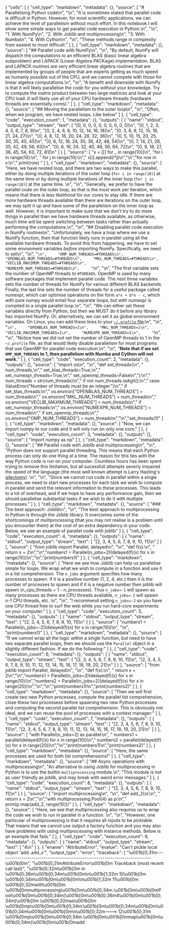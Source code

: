 { "cells": \[ { "cell\_type": "markdown", "metadata": {}, "source": \[
"\# Parallelising Python code\n", "\n", "It is sometimes stated that
parallel code is difficult in Python. However, for most scientific
applications, we can achieve the level of parallelism without much
effort. In this notebook I will show some simple ways to get parallel
code execution in Python.\n", "\n", "1. With NumPy\n", "2. With Joblib
and multiprocessing\n", "3. With Numba\n", "4. With Cython\n", "\n",
"These methods range in complexity from easiest to most difficult." \]
}, { "cell\_type": "markdown", "metadata": {}, "source": \[ "\#\#
Parallel code with NumPy\n", "\n", "By default, NumPy will dispatch the
computations to an efficient BLAS (basic linear algebra subproblem) and
LAPACK (Linear Algebra PACKage) implementation. BLAS and LAPACK routines
are very efficient linear algebra routines that are implemented by
groups of people that are experts getting as much speed as humanly
possible out of the CPU, and we cannot compete with those for linear
algebra computations.\n", "\n", "A benefit and downside with NumPy is
that it will likely parallelise the code for you without your knowledge.
Try to compute the matrix product between two large matrices and look at
your CPU load. It will likely use all of your CPU hardware threads
(hardware threads are essentially cores)." \] }, { "cell\_type":
"markdown", "metadata": {}, "source": \[ "\#\# Moving the parallelism to
the outer loop\n", "\n", "Often, when we program, we have nested loops.
Like below" \] }, { "cell\_type": "code", "execution\_count": 1,
"metadata": {}, "outputs": \[ { "name": "stdout", "output\_type":
"stream", "text": \[ "\[0, 0, 0, 0, 0, 0, 0, 0, 0, 0\]\n", "\[0, 1, 2,
3, 4, 5, 6, 7, 8, 9\]\n", "\[0, 2, 4, 6, 8, 10, 12, 14, 16, 18\]\n",
"\[0, 3, 6, 9, 12, 15, 18, 21, 24, 27\]\n", "\[0, 4, 8, 12, 16, 20, 24,
28, 32, 36\]\n", "\[0, 5, 10, 15, 20, 25, 30, 35, 40, 45\]\n", "\[0, 6,
12, 18, 24, 30, 36, 42, 48, 54\]\n", "\[0, 7, 14, 21, 28, 35, 42, 49,
56, 63\]\n", "\[0, 8, 16, 24, 32, 40, 48, 56, 64, 72\]\n", "\[0, 9, 18,
27, 36, 45, 54, 63, 72, 81\]\n" \] } \], "source": \[ "x = \[\[\] for \_
in range(10)\]\n", "for i in range(10):\n", \" for j in range(10):\n","
x\[i\].append(i\*j)\n","\n","for row in x:\n"," print(row) \" \] }, {
"cell\_type": "markdown", "metadata": {}, "source": \[ "Here, we have
nested loop, and there are two ways to make this parallel, either by
doing multiple iterations of the outer loop (`for i in range(10)`) at
the same time or by doing multiple iterations of the inner loop
(`for j in range(10)`) at the same time. \n", "\n", "Generally, we
prefer to have the parallel code on the outer loop, as that is the most
work per iteration, which means that there is less likelihood for our
cores to stay idle. If there are more hardware threads available than
there are iterations on the outer loop, we may split it up and have some
of the parallelism on the inner loop as well. However, it is important
to make sure that we don't try to do more things in parallel than we
have hardware threads available, as otherwise, much time will be spent
switching between tasks rather than actually performing the
computations.\n", "\n", "\#\# Disabling parallel code execution in NumPy
routines\n", "Unfortunately, we have a loop where we use a NumPy
function, then that function likely runs in parallel using all the
available hardware threads. To avoid this from happening, we have to set
some envionment variables *before* importing NumPy. Specifically, we
need to set\n", "\n",
"`\n",     "OMP_NUM_THREADS=#THREADS\n",     "OPENBLAS_NUM_THREADS=#THREADS\n",     "MKL_NUM_THREADS=#THREADS\n",     "VECLIB_MAXIMUM_THREADS=#THREADS\n",     "NUMEXPR_NUM_THREADS=#THREADS\n",     "`\n",
"\n", "The first variable sets the number of OpenMP threads to
`#THREADS`. OpenMP is used by many software packages that implement
parallel code. The next three variables sets the number of threads for
NumPy for various different BLAS backends. Finally, the last line sets
the number of threads for a useful package called numexpr, which can
optimise operations on the form `a*x + b*x - c`, which with pure numpy
would entail four separate loops, but with numexpr is compiled to a
single parallel loop.\n", "\n", "We can either set these variables
directly from Python, but then we MUST do it before any library has
imported NumPy. Or, alternatively, we can set it as global environment
variables. On Linux, you can add these lines to your [`~/.profile`
file](https://www.quora.com/What-is-profile-file-in-Linux):\n", "\n",
"`\n",     "OPENBLAS_NUM_THREADS=1\n",     "MKL_NUM_THREADS=1\n",     "VECLIB_MAXIMUM_THREADS=1\n",     "NUMEXPR_NUM_THREADS=1\n",     "`\n",
"\n", "Notice how we did not set the number of OpenMP threads to 1 in
the `~/.profile` file, as that would likely disable parallelism for most
programs that use OpenMP for parallel code execution.\n", "\n", "**Note
that if we set `OMP_NUM_THREADS` to 1, then parallelism with Numba and
Cython will not work.**" \] }, { "cell\_type": "code",
"execution\_count": 2, "metadata": {}, "outputs": \[\], "source": \[
"import os\n", "\n", "def set\_threads(\n", \" num\_threads,\n","
set\_blas\_threads=True,\n"," set\_numexpr\_threads=True,\n","
set\_openmp\_threads=False\n","):\n"," num\_threads =
str(num\_threads)\n"," if not num\_threads.isdigit():\n"," raise
ValueError(\"Number of threads must be an integer.\")\n"," if
set\_blas\_threads:\n"," os.environ\[\"OPENBLAS\_NUM\_THREADS\"\] =
num\_threads\n"," os.environ\[\"MKL\_NUM\_THREADS\"\] =
num\_threads\n"," os.environ\[\"VECLIB\_MAXIMUM\_THREADS\"\] =
num\_threads\n"," if set\_numexpr\_threads:\n","
os.environ\[\"NUMEXPR\_NUM\_THREADS\"\] = num\_threads\n"," if
set\_openmp\_threads:\n"," os.environ\[\"OMP\_NUM\_THREADS\"\] =
num\_threads\n","\n","set\_threads(1)\" \] }, { "cell\_type":
"markdown", "metadata": {}, "source": \[ "Now, we can import numpy to
our code and it will only run on only one core." \] }, { "cell\_type":
"code", "execution\_count": 3, "metadata": {}, "outputs": \[\],
"source": \[ "import numpy as np" \] }, { "cell\_type": "markdown",
"metadata": {}, "source": \[ "\#\# Parallel code with Joblib and
multiprocessing\n", "\n", "Python does not support parallel threading.
This means that each Python process can only do one thing at a time. The
reason for this lies with the way Python code is run on your computer.
Countless hours has been spent trying to remove this limitation, but all
sucessfull attempts severly impaired the speed of the language (the most
well known attempt is Larry Hasting's
[gilectomy](https://github.com/larryhastings/gilectomy)). \n", "\n",
"Since we cannot run code in parallel within a single process, we need
to start new processes for each task we wish to compute in parallel and
send the relevant information to these processes. This leads to a lot of
overhead, and if we hope to have any performance gain, then we should
parallelise substantial tasks if we wish to do it with multiple
processes." \] }, { "cell\_type": "markdown", "metadata": {}, "source":
\[ "\#\#\# The best approach: Joblib\n", "\n", "The best approach to
multiprocessing in Python is through the Joblib library. It overcomes
some of the shortcomings of multiprocessing (that you may not realise is
a problem until you encounter them) at the cost of an extra dependency
in your code. Below, we see an example of parallel code with joblib" \]
}, { "cell\_type": "code", "execution\_count": 4, "metadata": {},
"outputs": \[ { "name": "stdout", "output\_type": "stream", "text": \[
"\[2, 3, 4, 5, 6, 7, 8, 9, 10, 11\]\n" \] } \], "source": \[ "from
joblib import Parallel, delayed\n", "\n", "def f(x):\n", \" return x +
2\n","\n","numbers1 = Parallel(n\_jobs=2)(delayed(f)(x) for x in
range(10))\n","\n","print(numbers1)\" \] }, { "cell\_type": "markdown",
"metadata": {}, "source": \[ "Here we see how Joblib can help us
parallelise simple for loops. We wrap what we wish to compute in a
function and use it in a list comprehension. The `n_jobs` argument
specifies how many processes to spawn. If it is a positive number (1, 2,
4, etc.) then it is the number of processes to spawn and if it is a
negative number then joblib will spawn (n\_cpu\_threads + 1 -
n\_processes). Thus `n_jobs=-1` will spawn as many processes as there
are CPU threads available, `n_jobs=-2` will spawn n-1 CPU threads, etc.
\n", "\n", "I recommend setting `n_jobs=-2` so you have one CPU thread
free to surf the web while you run hard-core experiments on your
computer." \] }, { "cell\_type": "code", "execution\_count": 5,
"metadata": {}, "outputs": \[ { "name": "stdout", "output\_type":
"stream", "text": \[ "\[2, 3, 4, 5, 6, 7, 8, 9, 10, 11\]\n" \] } \],
"source": \[ "numbers1 = Parallel(n\_jobs=-2)(delayed(f)(x) for x in
range(10))\n", "\n", "print(numbers1)" \] }, { "cell\_type": "markdown",
"metadata": {}, "source": \[ "If we cannot wrap all the logic within a
single function, but need to have two separate parallel loops, then we
should use the `Parallel` object in a slightly different fashion. If we
do the following:" \] }, { "cell\_type": "code", "execution\_count": 6,
"metadata": {}, "outputs": \[ { "name": "stdout", "output\_type":
"stream", "text": \[ "\[2, 3, 4, 5, 6, 7, 8, 9, 10, 11\]\n", "\[2, 3, 4,
5, 6, 7, 8, 9, 10, 11, 12, 13, 14, 15, 16, 17, 18, 19, 20, 21\]\n" \] }
\], "source": \[ "from joblib import Parallel, delayed\n", "\n", "def
f(x):\n", \" return x + 2\n","\n","numbers1 =
Parallel(n\_jobs=2)(delayed(f)(x) for x in range(10))\n","numbers2 =
Parallel(n\_jobs=2)(delayed(f)(x) for x in
range(20))\n","\n","\n","print(numbers1)\n","print(numbers2)\" \] }, {
"cell\_type": "markdown", "metadata": {}, "source": \[ "Then we will
first create two new Python processes, compute the parallel list
comprehension, close these two processess before spawning two new Python
processes and computing the second parallel list comprehension. This is
obviously not ideal, and we can reuse the pool of processes with a
context manager:" \] }, { "cell\_type": "code", "execution\_count": 7,
"metadata": {}, "outputs": \[ { "name": "stdout", "output\_type":
"stream", "text": \[ "\[2, 3, 4, 5, 6, 7, 8, 9, 10, 11\]\n", "\[2, 3, 4,
5, 6, 7, 8, 9, 10, 11, 12, 13, 14, 15, 16, 17, 18, 19, 20, 21\]\n" \] }
\], "source": \[ "with Parallel(n\_jobs=2) as parallel:\n", \" numbers1
= parallel(delayed(f)(x) for x in range(10))\n"," numbers2 =
parallel(delayed(f)(x) for x in
range(20))\n","\n","print(numbers1)\n","print(numbers2)\" \] }, {
"cell\_type": "markdown", "metadata": {}, "source": \[ "Here, the same
processes are used for both list comprehensions!" \] }, { "cell\_type":
"markdown", "metadata": {}, "source": \[ "\#\# Async operations with
multiprocessing\n", "An alternative to using Joblib for multiprocessing
in Python is to use the builtin `multiprocessing` module.\n", "This
module is not as user friendly as joblib, and may break with weird error
messages." \] }, { "cell\_type": "code", "execution\_count": 8,
"metadata": {}, "outputs": \[ { "name": "stdout", "output\_type":
"stream", "text": \[ "\[2, 3, 4, 5, 6, 7, 8, 9, 10, 11\]\n" \] } \],
"source": \[ "import multiprocessing\n", "\n", "def add\_2(x):\n", \"
return x + 2\n","\n","with multiprocessing.Pool(4) as p:\n","
print(p.map(add\_2, range(10)))\" \] }, { "cell\_type": "markdown",
"metadata": {}, "source": \[ "Here, we see that multiprocessing also
requires us to wrap the code we wish to run in parallel in a function.
\n", "\n", "However, one particular of multiprocessing is that it
requires all inputs to be picklable. That means that we cannot use
output a factory function and you may also have problems with using
multiprocessing with instance methods. Below is an example that fails."
\] }, { "cell\_type": "code", "execution\_count": 9, "metadata": {},
"outputs": \[ { "name": "stdout", "output\_type": "stream", "text": \[
"4\n" \] }, { "ename": "AttributeError", "evalue": "Can't pickle local
object 'add.<locals>.add\_x'", "output\_type": "error", "traceback": \[
\"\u001b[0;31m---------------------------------------------------------------------------\u001b[0m",
      "\u001b[0;31mAttributeError\u001b[0m                            Traceback (most recent call last)",
      "\u001b[0;32m<ipython-input-9-6e36bedeabae>\u001b[0m in \u001b[0;36m<module>\u001b[0;34m\u001b[0m\n\u001b[1;32m     10\u001b[0m \u001b[0;34m\u001b[0m\u001b[0m\n\u001b[1;32m     11\u001b[0m \u001b[0;32mwith\u001b[0m \u001b[0mmultiprocessing\u001b[0m\u001b[0;34m.\u001b[0m\u001b[0mPool\u001b[0m\u001b[0;34m(\u001b[0m\u001b[0;36m4\u001b[0m\u001b[0;34m)\u001b[0m \u001b[0;32mas\u001b[0m \u001b[0mp\u001b[0m\u001b[0;34m:\u001b[0m\u001b[0;34m\u001b[0m\u001b[0;34m\u001b[0m\u001b[0m\n\u001b[0;32m---> 12\u001b[0;31m     \u001b[0mp\u001b[0m\u001b[0;34m.\u001b[0m\u001b[0mmap\u001b[0m\u001b[0;34m(\u001b[0m\u001b[0madd

